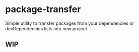# package-transfer
Simple utility to transfer packages from your dependencies or devDependencies lists into new project.

## WIP
